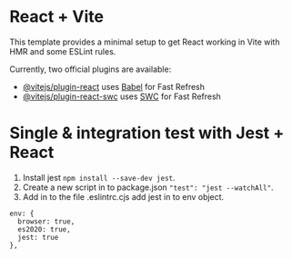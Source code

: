 # React + Vite

This template provides a minimal setup to get React working in Vite with HMR and some ESLint rules.

Currently, two official plugins are available:

- [@vitejs/plugin-react](https://github.com/vitejs/vite-plugin-react/blob/main/packages/plugin-react/README.md) uses [Babel](https://babeljs.io/) for Fast Refresh
- [@vitejs/plugin-react-swc](https://github.com/vitejs/vite-plugin-react-swc) uses [SWC](https://swc.rs/) for Fast Refresh


# Single & integration test with Jest + React

1. Install jest ``` npm install --save-dev jest ```.
2. Create a new script in to package.json ``` "test": "jest --watchAll" ```.
3. Add in to the file .eslintrc.cjs add jest in to env object.
  
  ```
  env: { 
    browser: true,
    es2020: true,
    jest: true
  },

  ```
